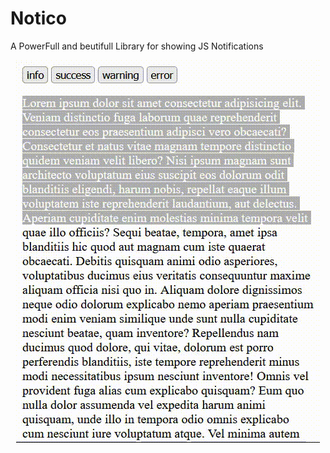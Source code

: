 # Notico
A PowerFull and beutifull Library for showing JS Notifications

<div align=center>
    <img src="./gif/gif.gif" alt="Notification Gif" />
</div>
